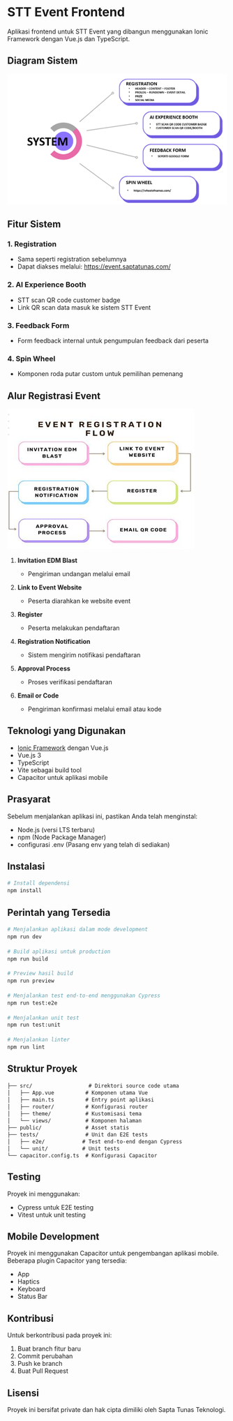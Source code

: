 # STT Event Frontend

Aplikasi frontend untuk STT Event yang dibangun menggunakan Ionic Framework dengan Vue.js dan TypeScript.

## Diagram Sistem

![Diagram Sistem](./public/img/docs/image004.png)

## Fitur Sistem

### 1. Registration
- Sama seperti registration sebelumnya
- Dapat diakses melalui: https://event.saptatunas.com/

### 2. AI Experience Booth
- STT scan QR code customer badge
- Link QR scan data masuk ke sistem STT Event

### 3. Feedback Form
- Form feedback internal untuk pengumpulan feedback dari peserta

### 4. Spin Wheel
- Komponen roda putar custom untuk pemilihan pemenang

## Alur Registrasi Event

![Alur Registrasi](./public/img/docs/image010.jpg)

1. **Invitation EDM Blast**
   - Pengiriman undangan melalui email

2. **Link to Event Website**
   - Peserta diarahkan ke website event

3. **Register**
   - Peserta melakukan pendaftaran

4. **Registration Notification**
   - Sistem mengirim notifikasi pendaftaran

5. **Approval Process**
   - Proses verifikasi pendaftaran

6. **Email or Code**
   - Pengiriman konfirmasi melalui email atau kode

## Teknologi yang Digunakan

- [Ionic Framework](https://ionicframework.com/) dengan Vue.js
- Vue.js 3
- TypeScript
- Vite sebagai build tool
- Capacitor untuk aplikasi mobile

## Prasyarat

Sebelum menjalankan aplikasi ini, pastikan Anda telah menginstal:

- Node.js (versi LTS terbaru)
- npm (Node Package Manager)
- configurasi .env (Pasang env yang telah di sediakan)

## Instalasi

```bash
# Install dependensi
npm install
```

## Perintah yang Tersedia

```bash
# Menjalankan aplikasi dalam mode development
npm run dev

# Build aplikasi untuk production
npm run build

# Preview hasil build
npm run preview

# Menjalankan test end-to-end menggunakan Cypress
npm run test:e2e

# Menjalankan unit test
npm run test:unit

# Menjalankan linter
npm run lint
```

## Struktur Proyek

```
├── src/                  # Direktori source code utama
│   ├── App.vue          # Komponen utama Vue
│   ├── main.ts          # Entry point aplikasi
│   ├── router/          # Konfigurasi router
│   ├── theme/           # Kustomisasi tema
│   └── views/           # Komponen halaman
├── public/              # Asset statis
├── tests/               # Unit dan E2E tests
│   ├── e2e/            # Test end-to-end dengan Cypress
│   └── unit/           # Unit tests
└── capacitor.config.ts  # Konfigurasi Capacitor
```

## Testing

Proyek ini menggunakan:
- Cypress untuk E2E testing
- Vitest untuk unit testing

## Mobile Development

Proyek ini menggunakan Capacitor untuk pengembangan aplikasi mobile. Beberapa plugin Capacitor yang tersedia:
- App
- Haptics
- Keyboard
- Status Bar

## Kontribusi

Untuk berkontribusi pada proyek ini:
1. Buat branch fitur baru
2. Commit perubahan
3. Push ke branch
4. Buat Pull Request

## Lisensi

Proyek ini bersifat private dan hak cipta dimiliki oleh Sapta Tunas Teknologi.

        